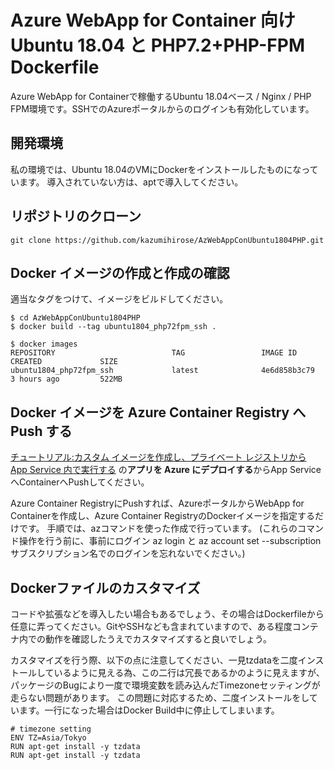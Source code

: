 # Azure WebApp for Container 向け Ubuntu 18.04 と PHP7.2+PHP-FPM Dockerfile

Azure WebApp for Containerで稼働するUbuntu 18.04ベース / Nginx / PHP FPM環境です。SSHでのAzureポータルからのログインも有効化しています。

## 開発環境
私の環境では、Ubuntu 18.04のVMにDockerをインストールしたものになっています。
導入されていない方は、aptで導入してください。

## リポジトリのクローン

```
git clone https://github.com/kazumihirose/AzWebAppConUbuntu1804PHP.git
```

## Docker イメージの作成と作成の確認
適当なタグをつけて、イメージをビルドしてください。

```
$ cd AzWebAppConUbuntu1804PHP
$ docker build --tag ubuntu1804_php72fpm_ssh .

$ docker images
REPOSITORY                          TAG                 IMAGE ID            CREATED             SIZE
ubuntu1804_php72fpm_ssh             latest              4e6d858b3c79        3 hours ago         522MB
```

## Docker イメージを Azure Container Registry へPush する

[チュートリアル:カスタム イメージを作成し、プライベート レジストリから App Service 内で実行する](https://docs.microsoft.com/ja-jp/azure/app-service/containers/tutorial-custom-docker-image#deploy-app-to-azure)
の**アプリを Azure にデプロイする**からApp ServiceへContainerへPushしてください。

Azure Container RegistryにPushすれば、AzureポータルからWebApp for Containerを作成し、Azure Container RegistryのDockerイメージを指定するだけです。
手順では、azコマンドを使った作成で行っています。
(これらのコマンド操作を行う前に、事前にログイン az login と az account set --subscription サブスクリプション名でのログインを忘れないでください。)

## Dockerファイルのカスタマイズ

コードや拡張などを導入したい場合もあるでしょう、その場合はDockerfileから任意に弄ってください。GitやSSHなども含まれていますので、ある程度コンテナ内での動作を確認したうえでカスタマイズすると良いでしょう。


カスタマイズを行う際、以下の点に注意してください、一見tzdataを二度インストールしているように見える為、この二行は冗長であるかのように見えますが、パッケージのBugにより一度で環境変数を読み込んだTimezoneセッティングが走らない問題があります。
この問題に対応するため、二度インストールをしています。一行になった場合はDocker Build中に停止してしまいます。

```
# timezone setting
ENV TZ=Asia/Tokyo 
RUN apt-get install -y tzdata
RUN apt-get install -y tzdata
```
